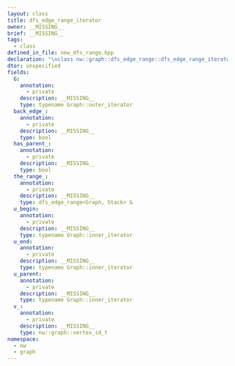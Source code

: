 ```yaml
---
layout: class
title: dfs_edge_range_iterator
owner: __MISSING__
brief: __MISSING__
tags:
  - class
defined_in_file: new_dfs_range.hpp
declaration: "\nclass nw::graph::dfs_edge_range::dfs_edge_range_iterator;"
dtor: unspecified
fields:
  G:
    annotation:
      - private
    description: __MISSING__
    type: typename Graph::outer_iterator
  back_edge_:
    annotation:
      - private
    description: __MISSING__
    type: bool
  has_parent_:
    annotation:
      - private
    description: __MISSING__
    type: bool
  the_range_:
    annotation:
      - private
    description: __MISSING__
    type: dfs_edge_range<Graph, Stack> &
  u_begin:
    annotation:
      - private
    description: __MISSING__
    type: typename Graph::inner_iterator
  u_end:
    annotation:
      - private
    description: __MISSING__
    type: typename Graph::inner_iterator
  u_parent:
    annotation:
      - private
    description: __MISSING__
    type: typename Graph::inner_iterator
  v_:
    annotation:
      - private
    description: __MISSING__
    type: nw::graph::vertex_id_t
namespace:
  - nw
  - graph
---
```

